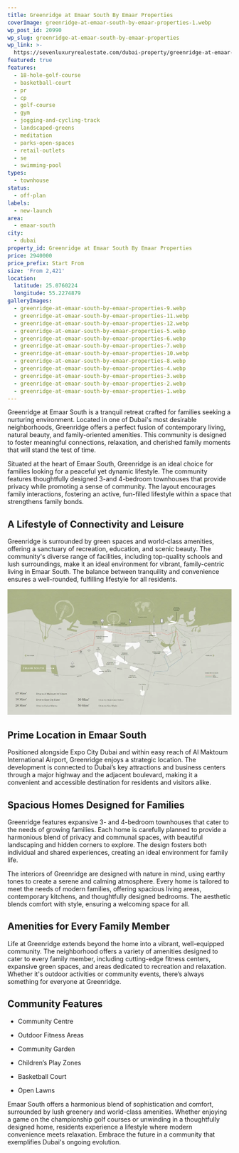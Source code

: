 ```yaml
---
title: Greenridge at Emaar South By Emaar Properties
coverImage: greenridge-at-emaar-south-by-emaar-properties-1.webp
wp_post_id: 20990
wp_slug: greenridge-at-emaar-south-by-emaar-properties
wp_link: >-
  https://sevenluxuryrealestate.com/dubai-property/greenridge-at-emaar-south-by-emaar-properties/
featured: true
features:
  - 18-hole-golf-course
  - basketball-court
  - pr
  - cp
  - golf-course
  - gym
  - jogging-and-cycling-track
  - landscaped-greens
  - meditation
  - parks-open-spaces
  - retail-outlets
  - se
  - swimming-pool
types:
  - townhouse
status:
  - off-plan
labels:
  - new-launch
area:
  - emaar-south
city:
  - dubai
property_id: Greenridge at Emaar South By Emaar Properties
price: 2940000
price_prefix: Start From
size: 'From 2,421'
location:
  latitude: 25.0760224
  longitude: 55.2274879
galleryImages:
  - greenridge-at-emaar-south-by-emaar-properties-9.webp
  - greenridge-at-emaar-south-by-emaar-properties-11.webp
  - greenridge-at-emaar-south-by-emaar-properties-12.webp
  - greenridge-at-emaar-south-by-emaar-properties-5.webp
  - greenridge-at-emaar-south-by-emaar-properties-6.webp
  - greenridge-at-emaar-south-by-emaar-properties-7.webp
  - greenridge-at-emaar-south-by-emaar-properties-10.webp
  - greenridge-at-emaar-south-by-emaar-properties-8.webp
  - greenridge-at-emaar-south-by-emaar-properties-4.webp
  - greenridge-at-emaar-south-by-emaar-properties-3.webp
  - greenridge-at-emaar-south-by-emaar-properties-2.webp
  - greenridge-at-emaar-south-by-emaar-properties-1.webp
---
```


Greenridge at Emaar South is a tranquil retreat crafted for families seeking a nurturing environment. Located in one of Dubai's most desirable neighborhoods, Greenridge offers a perfect fusion of contemporary living, natural beauty, and family-oriented amenities. This community is designed to foster meaningful connections, relaxation, and cherished family moments that will stand the test of time.

Situated at the heart of Emaar South, Greenridge is an ideal choice for families looking for a peaceful yet dynamic lifestyle. The community features thoughtfully designed 3-and 4-bedroom townhouses that provide privacy while promoting a sense of community. The layout encourages family interactions, fostering an active, fun-filled lifestyle within a space that strengthens family bonds.

## **A Lifestyle of Connectivity and Leisure**

Greenridge is surrounded by green spaces and world-class amenities, offering a sanctuary of recreation, education, and scenic beauty. The community's diverse range of facilities, including top-quality schools and lush surroundings, make it an ideal environment for vibrant, family-centric living in Emaar South. The balance between tranquility and convenience ensures a well-rounded, fulfilling lifestyle for all residents.

![Greenridge at Emaar South By Emaar Properties - Seven Luxury Real Estate](images/greenridge-at-emaar-south-by-emaar-properties-13-1000x560.webp)

## **Prime Location in Emaar South**

Positioned alongside Expo City Dubai and within easy reach of Al Maktoum International Airport, Greenridge enjoys a strategic location. The development is connected to Dubai’s key attractions and business centers through a major highway and the adjacent boulevard, making it a convenient and accessible destination for residents and visitors alike.

## **Spacious Homes Designed for Families**

Greenridge features expansive 3- and 4-bedroom townhouses that cater to the needs of growing families. Each home is carefully planned to provide a harmonious blend of privacy and communal spaces, with beautiful landscaping and hidden corners to explore. The design fosters both individual and shared experiences, creating an ideal environment for family life.

The interiors of Greenridge are designed with nature in mind, using earthy tones to create a serene and calming atmosphere. Every home is tailored to meet the needs of modern families, offering spacious living areas, contemporary kitchens, and thoughtfully designed bedrooms. The aesthetic blends comfort with style, ensuring a welcoming space for all.

## **Amenities for Every Family Member**

Life at Greenridge extends beyond the home into a vibrant, well-equipped community. The neighborhood offers a variety of amenities designed to cater to every family member, including cutting-edge fitness centers, expansive green spaces, and areas dedicated to recreation and relaxation. Whether it's outdoor activities or community events, there’s always something for everyone at Greenridge.

## **Community Features**

- Community Centre  

- Outdoor Fitness Areas  

- Community Garden  

- Children’s Play Zones  

- Basketball Court  

- Open Lawns

Emaar South offers a harmonious blend of sophistication and comfort, surrounded by lush greenery and world-class amenities. Whether enjoying a game on the championship golf courses or unwinding in a thoughtfully designed home, residents experience a lifestyle where modern convenience meets relaxation. Embrace the future in a community that exemplifies Dubai's ongoing evolution.
